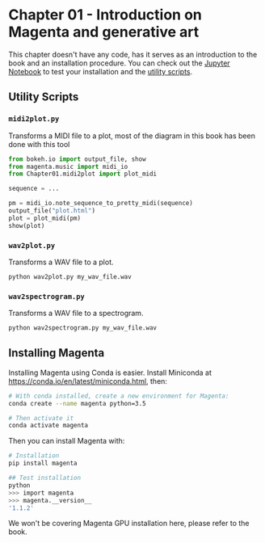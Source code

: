 # Chapter 01 - Introduction on Magenta and generative art

This chapter doesn't have any code, has it serves as an introduction to the book and an installation procedure. You can check out the [Jupyter Notebook](notebook.ipynb) to test your installation and the [utility scripts](#utility-scripts).

## Utility Scripts

### `midi2plot.py`

Transforms a MIDI file to a plot, most of the diagram in this book has been done with this tool

```python
from bokeh.io import output_file, show
from magenta.music import midi_io
from Chapter01.midi2plot import plot_midi

sequence = ...

pm = midi_io.note_sequence_to_pretty_midi(sequence)
output_file("plot.html")
plot = plot_midi(pm)
show(plot)
```

### `wav2plot.py`

Transforms a WAV file to a plot.

```bash
python wav2plot.py my_wav_file.wav
```

### `wav2spectrogram.py`

Transforms a WAV file to a spectrogram.

```bash
python wav2spectrogram.py my_wav_file.wav
```

## Installing Magenta

Installing Magenta using Conda is easier. Install Miniconda at https://conda.io/en/latest/miniconda.html, then:

```bash
# With conda installed, create a new environment for Magenta:
conda create --name magenta python=3.5

# Then activate it
conda activate magenta
```

Then you can install Magenta with:

```bash
# Installation
pip install magenta

## Test installation
python
>>> import magenta
>>> magenta.__version__
'1.1.2'
```

We won't be covering Magenta GPU installation here, please refer to the book.
